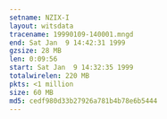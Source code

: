 ```yaml
---
setname: NZIX-I
layout: witsdata
tracename: 19990109-140001.mngd
end: Sat Jan  9 14:42:31 1999
gzsize: 28 MB
len: 0:09:56
start: Sat Jan  9 14:32:35 1999
totalwirelen: 220 MB
pkts: <1 million
size: 60 MB
md5: cedf980d33b27926a781b4b78e6b5444
---
```

